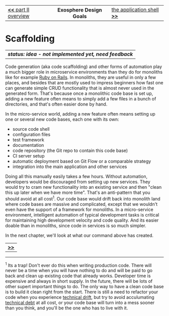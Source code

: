 <table>
  <tr>
    <td><a href="readme.md"><b>&lt;&lt;</b> part II overview</a></td>
    <th>Exosphere Design Goals</th>
    <td><a href="03_app_config.md">the application shell <b>&gt;&gt;</b></a></td>
  </tr>
</table>


# Scaffolding

<table>
  <tr>
    <td>
      <b><i>
      status: idea - not implemented yet, need feedback
      </i></b>
    </td>
  </tr>
</table>


Code generation (aka code scaffolding) and other forms of automation
play a much bigger role in microservice environments
than they do for monoliths like for example [Ruby on Rails](http://rubyonrails.org).
In monoliths, they are useful in only a few places,
and besides that are mostly used to impress beginners
how fast one can generate simple CRUD functionality
that is almost never used in the generated form.
That's because once a monolithic code base is set up,
adding a new feature often means to simply add a few files in a bunch of directories,
and that's often easier done by hand.

In the micro-service world,
adding a new feature often means setting up one or several new code bases,
each one with its own:
* source code shell
* configuration files
* test framework
* documentation
* code repository (the Git repo to contain this code base)
* CI server setup
* automatic deployment based on Git Flow or a comparable strategy
* integration into the main application and other services

Doing all this manually easily takes a few hours.
Without automation,
developers would be discouraged from setting up new services.
They would try to cram new functionality into an existing service
and then "clean this up later when we have more time".
That's an anti-pattern that you should avoid at all cost<sup>1</sup>.
Our code base would drift back into monolith land
where code bases are massive and complicated,
except that we wouldn't even have the support of a framework for monoliths.
In a micro-service environment,
intelligent automation of typical development tasks
is critical for maintaining high development velocity and code quality.
And its easier doable than in monoliths,
since code in services is so much simpler.

In the next chapter, we'll look at what our command above has created.


<table>
  <tr>
    <td><a href="03_app_config.md"><b>&gt;&gt;</b></td>
  </tr>
</table>


<hr>

<sup>1</sup> Its a trap! Don't ever do this when writing production code.
There will never be a time when you will have nothing to do
and will be paid to go back and clean up existing code that already works.
Developer time is expensive and always in short supply.
In the future, there will be lots of other supert important things to do.
The only way to have a clean code base is to build it clean right from the start.
There is still a need to refactor your code when you experience
[technical drift](http://blog.codeclimate.com/blog/2013/12/19/are-you-experiencing-technical-drift/),
but try to avoid acculumating [technical debt](https://en.wikipedia.org/wiki/Technical_debt)
at all cost,
or your code base will turn into a mess sooner than you think,
and you'll be the one who has to live with it.
